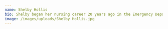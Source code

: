 ```yaml
---
name: Shelby Hollis
bio: Shelby began her nursing career 20 years ago in the Emergency Department and now serves as a cardiac nurse at Heart Hospital of Austin. She has worked in various areas of nursing through the years and has been privileged to help others gain needed healing. While serving as a Palliative Care Nurse Coordinator at a local trauma center during the recent pandemic, she witnessed devastating losses that only highlighted her passion to continue to getting others as well herself outdoors and on the water for both physical and mental wellness.
image: /images/uploads/Shelby Hollis.jpg
---
```

